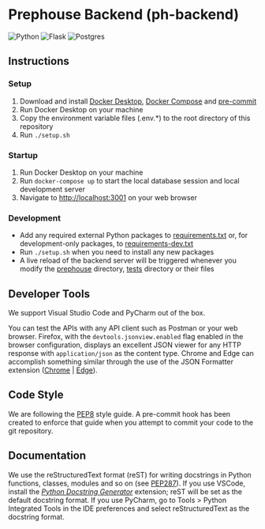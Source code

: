 # Prephouse Backend (ph-backend)

![Python](https://img.shields.io/badge/python-3670A0?style=for-the-badge&logo=python&logoColor=ffdd54)
![Flask](https://img.shields.io/badge/flask-%23000.svg?style=for-the-badge&logo=flask&logoColor=white)
![Postgres](https://img.shields.io/badge/postgres-%23316192.svg?style=for-the-badge&logo=postgresql&logoColor=white)

## Instructions

### Setup

1. Download and install [Docker Desktop][docker-desktop], [Docker Compose][docker-compose] and
   [pre-commit][pre-commit]
2. Run Docker Desktop on your machine
3. Copy the environment variable files (.env.*) to the root directory of this repository
4. Run `./setup.sh`

### Startup

1. Run Docker Desktop on your machine
2. Run `docker-compose up` to start the local database session and local development server
3. Navigate to <http://localhost:3001> on your web browser

### Development

- Add any required external Python packages to [requirements.txt](requirements.txt) or, for
  development-only packages, to [requirements-dev.txt](requirements-dev.txt)
- Run `./setup.sh` when you need to install any new packages
- A live reload of the backend server will be triggered whenever you modify the [prephouse](prephouse)
  directory, [tests](tests) directory or their files

[docker-desktop]: https://www.docker.com/products/docker-desktop
[docker-compose]: (https://docs.docker.com/compose/install/)
[pre-commit]: https://pre-commit.com/

## Developer Tools

We support Visual Studio Code and PyCharm out of the box.

You can test the APIs with any API client such as Postman or your web browser. Firefox, with the
`devtools.jsonview.enabled` flag enabled in the browser configuration, displays an excellent
JSON viewer for any HTTP response with `application/json` as the content type. Chrome and Edge can
accomplish something similar through the use of the JSON Formatter extension
([Chrome][json-formatter-chrome] | [Edge][json-formatter-edge]).

[json-formatter-chrome]: https://chrome.google.com/webstore/detail/json-formatter/bcjindcccaagfpapjjmafapmmgkkhgoa
[json-formatter-edge]: https://microsoftedge.microsoft.com/addons/detail/json-formatter-for-edge/njpoigijhgbionbfdbaopheedbpdoddi

## Code Style

We are following the [PEP8][] style guide. A pre-commit hook
has been created to enforce that guide when you attempt to commit your code to the git repository.

[pep8]: https://www.python.org/dev/peps/pep-0008/

## Documentation

We use the reStructuredText format (reST) for writing docstrings in Python functions, classes, modules and so on
(see [PEP287][]). If you use VSCode, install the [_Python Docstring Generator_][vsc-ds-generator] extension; reST
will be set as the default docstring format. If you use PyCharm, go to Tools > Python Integrated Tools in the IDE
preferences and select reStructuredText as the docstring format.

[pep287]: https://www.python.org/dev/peps/pep-0287/
[vsc-ds-generator]: https://marketplace.visualstudio.com/items?itemName=njpwerner.autodocstring
